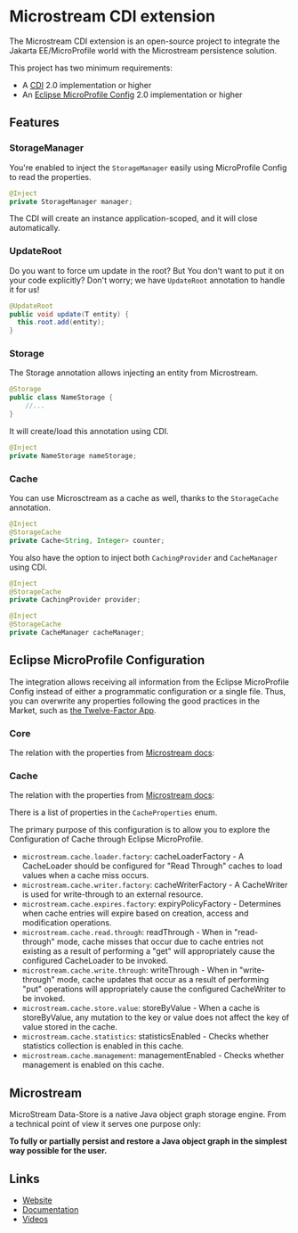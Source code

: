 # Microstream CDI extension

The Microstream CDI extension is an open-source project to integrate the Jakarta EE/MicroProfile world with the Microstream persistence solution.

This project has two minimum requirements:

* A [CDI](https://jakarta.ee/specifications/cdi/) 2.0 implementation or higher
* An [Eclipse MicroProfile Config](https://github.com/eclipse/microprofile-config) 2.0 implementation or higher

## Features

### StorageManager

You're enabled to inject the ```StorageManager``` easily using MicroProfile Config to read the properties.

```java
@Inject
private StorageManager manager;
```

The CDI will create an instance application-scoped, and it will close automatically.

### UpdateRoot

Do you want to force um update in the root? But You don't want to put it on your code explicitly? Don't worry; 
we have ```UpdateRoot``` annotation to handle it for us!

```java
@UpdateRoot
public void update(T entity) {
  this.root.add(entity);
}
```

### Storage

The Storage annotation allows injecting an entity from Microstream.

```java
@Storage
public class NameStorage {
    //...
}
```

It will create/load this annotation using CDI.

```java
@Inject
private NameStorage nameStorage;
```

### Cache

You can use Microsctream as a cache as well, thanks to the ```StorageCache``` annotation.

```java
@Inject
@StorageCache
private Cache<String, Integer> counter;
```

You also have the option to inject both ```CachingProvider``` and ```CacheManager``` using CDI.

```java
@Inject
@StorageCache
private CachingProvider provider;

@Inject
@StorageCache
private CacheManager cacheManager;
```

## Eclipse MicroProfile Configuration

The integration allows receiving all information from the Eclipse MicroProfile Config instead of either a programmatic
configuration or a single file.
Thus, you can overwrite any properties following the good practices in the Market, such as [the Twelve-Factor App](https://12factor.net/).

### Core

The relation with the properties from [Microstream docs](https://docs.microstream.one/manual/storage/configuration/properties.html):



### Cache

The relation with the properties from [Microstream docs](https://docs.microstream.one/manual/cache/configuration/properties.html):

There is a list of properties in the ```CacheProperties``` enum.

The primary purpose of this configuration is to allow you to explore the Configuration of Cache through Eclipse MicroProfile.
     
* ```microstream.cache.loader.factory```: cacheLoaderFactory - A CacheLoader should be configured for "Read Through" caches to load values when a cache miss occurs.
* ```microstream.cache.writer.factory```: cacheWriterFactory - A CacheWriter is used for write-through to an external resource.
* ```microstream.cache.expires.factory```: expiryPolicyFactory - Determines when cache entries will expire based on creation, access and modification operations.
* ```microstream.cache.read.through```: readThrough - When in "read-through" mode, cache misses that occur due to cache entries not existing as a result of performing a "get" will appropriately cause the configured CacheLoader to be invoked.
* ```microstream.cache.write.through```: writeThrough - When in "write-through" mode, cache updates that occur as a result of performing "put" operations will appropriately cause the configured CacheWriter to be invoked. 
* ```microstream.cache.store.value```: storeByValue - When a cache is storeByValue, any mutation to the key or value does not affect the key of value stored in the cache.
* ```microstream.cache.statistics```: statisticsEnabled - Checks whether statistics collection is enabled in this cache. 
* ```microstream.cache.management```: managementEnabled - Checks whether management is enabled on this cache. 

## Microstream

MicroStream Data-Store is a native Java object graph storage engine. From a technical point of view it serves one purpose only:

**To fully or partially persist and restore a Java object graph in the simplest way possible for the user.**

## Links

* [Website](https://microstream.one/)
* [Documentation](https://docs.microstream.one/manual/intro/welcome.html)
* [Videos](https://www.youtube.com/c/MicroStream)


